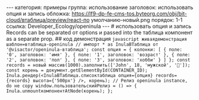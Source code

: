 --- категория: примеры группа: использование заголовок: использовать опция и запись обложка: https://lf9-dp-fe-cms-tos.byteorg.com/obj/bit-cloud/втаблица/preview/react-по умолчанию-новый.png порядок: 1-1 ссылка: Developer_Ecology/openinula --- # использовать опция и запись Records can be separated от options и passed into the таблица компонент as a separate prop. ## код демонстрация ```javascript живаядемонстрация шаблон=втаблица-openinula // импорт * as InulaВТаблица от '@visactor/openinula-втаблица'; const опция = { колонки: [ { поле: '0', заголовок: 'имя' }, { поле: '1', заголовок: 'возраст' }, { поле: '2', заголовок: 'пол' }, { поле: '3', заголовок: 'хобби' } ] }; const records = новый массив(1000).заполнить(['John', 18, 'мужской', '🏀']); const корень = документ.getElementById(CONTAINER_ID); Inula.рендер(<InulaВТаблица.списоктаблица опция={опция} records={records} высота={'500px'} />, корень); // Релиз openinula instance, do не copy window.пользовательскийРелиз = () => { Inula.unmountкомпонентAtNode(корень); }; ``` 